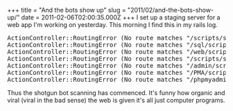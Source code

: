 +++
title = "And the bots show up"
slug = "2011/02/and-the-bots-show-up/"
date = 2011-02-06T02:00:35.000Z
+++
I set up a staging server for a web app I'm working on yesterday. This morning I find this in my rails log.

<div class="code">

<pre>ActionController::RoutingError (No route matches "/scripts/setup.php"):
ActionController::RoutingError (No route matches "/sql/scripts/setup.php"):
ActionController::RoutingError (No route matches "/web/scripts/setup.php"):
ActionController::RoutingError (No route matches "/scripts/setup.php"):
ActionController::RoutingError (No route matches "/admin/scripts/setup.php"):
ActionController::RoutingError (No route matches "/PMA/scripts/setup.php"):
ActionController::RoutingError (No route matches "/phpmyadmin/scripts/setup.php"):
</pre>

</div>

Thus the shotgun bot scanning has commenced. It's funny how organic and viral (viral in the bad sense) the web is given it's all just computer programs.